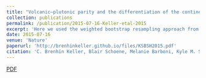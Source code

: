 ```yaml
---
title: "Volcanic–plutonic parity and the differentiation of the continental crust"
collection: publications
permalink: /publication/2015-07-16-Keller-etal-2015
excerpt: 'Here we used the weighted bootstrap resampling approach from our 2012 paper to address the longstanding question of volcanic-plutonic parity. The results indicate that felsic plutons are not (on average) significantly more cumulate than felsic volcanics, favor fractional crystallization as the predominant mechanism of geochemical differentiation, and suggest the influence of magmatic water content on magma stalling and intrusion.'
date: 2015-07-16
venue: 'Nature'
paperurl: 'http://brenhinkeller.github.io/files/KSBSH2015.pdf'
citation: 'C. Brenhin Keller, Blair Schoene, Melanie Barboni, Kyle M. Samperton, and Jon M. Husson. (2015). <i>Nature</i> 523, 301-307.'
---
```


<a href='http://brenhinkeller.github.io/files/KSBSH2015.pdf'>PDF</a>
